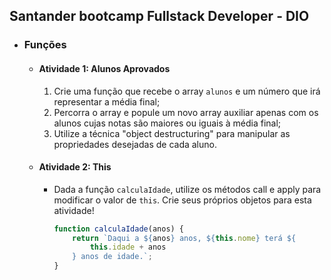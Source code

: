 ## Santander bootcamp Fullstack Developer - DIO
- ### Funções


	- #### Atividade 1: Alunos Aprovados

		1. Crie uma função que recebe o array `alunos` e um número que irá representar a média final;
		2. Percorra o array e popule um novo array auxiliar apenas com os alunos cujas notas são maiores ou iguais à média final;
		3. Utilize a técnica "object destructuring" para manipular as propriedades desejadas de cada aluno.

	- #### Atividade 2: This

		- Dada a função `calculaIdade`, utilize os métodos call e apply para modificar o valor de `this`. Crie seus próprios objetos para esta atividade!

			```js
			function calculaIdade(anos) {
				return `Daqui a ${anos} anos, ${this.nome} terá ${
					this.idade + anos
				} anos de idade.`;
			}
			```
